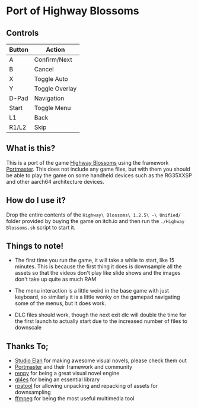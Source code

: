 # Port of Highway Blossoms
## Controls

| Button | Action |
|--|--| 
|A|Confirm/Next|
|B|Cancel|
|X|Toggle Auto|
|Y|Toggle Overlay|
|D-Pad|Navigation|
|Start|Toggle Menu|
|L1|Back|
|R1/L2|Skip|

## What is this?
This is a port of the game [Highway Blossoms](https://vnstudioelan.itch.io/highway-blossoms) 
using the framework [Portmaster](https://portmaster.games/). This does not include
any game files, but with them you should be able to play the game on some handheld devices
such as the RG35XXSP and other aarch64 architecture devices.

## How do I use it? 
Drop the entire contents of the `Highway\ Blossoms\ 1.2.5\ -\ Unified/` folder
provided by buying the game on itch.io and then run the `./Highway Blossoms.sh`
script to start it.

## Things to note!
* The first time you run the game, it will take a while to start, like 15 minutes.
This is because the first thing it does is downsample all the assets so that
the videos don't play like slide shows and the images don't take up quite as much
RAM

* The menu interaction is a little weird in the base game with just keyboard,
so similarly it is a little wonky on the gamepad navigating some of the menus,
but it does work.

* DLC files should work, though the next exit dlc will double the time for the first
launch to actually start due to the increased number of files to downscale

## Thanks To;
* [Studio Elan](https://vnstudioelan.com/) for making awesome visual novels, please check them out
* [Portmaster](https://portmaster.games/) and their framework and community
* [renpy](https://www.renpy.org/) for being a great visual novel engine
* [gl4es](https://github.com/ptitSeb/gl4es) for being an essential library
* [rpatool](https://github.com/shizmob/rpatool) for allowing unpacking and repacking of assets for downsampling
* [ffmpeg](https://ffmpeg.org/) for being the most useful multimedia tool



